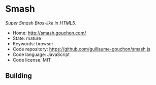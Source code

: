 # Smash

_Super Smash Bros-like in HTML5._

- Home: http://smash.gouchon.com/
- State: mature
- Keywords: browser
- Code repository: https://github.com/guillaume-gouchon/smash.js
- Code language: JavaScript
- Code license: MIT

## Building

